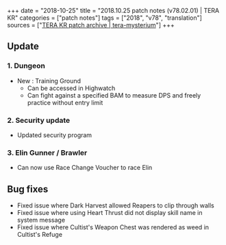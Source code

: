 +++
date = "2018-10-25"
title = "2018.10.25 patch notes (v78.02.01) | TERA KR"
categories = ["patch notes"]
tags = ["2018", "v78", "translation"]
sources = ["[TERA KR patch archive | tera-mysterium](/ko/patch/2018/v78-02-01)"]
+++

## Update

### **1.** Dungeon
- New : Training Ground
  - Can be accessed in Highwatch
  - Can fight against a specified BAM to measure DPS and freely practice without entry limit

### **2.** Security update
- Updated security program

### **3.** Elin Gunner / Brawler
- Can now use Race Change Voucher to race Elin

## Bug fixes

- Fixed issue where Dark Harvest allowed Reapers to clip through walls
- Fixed issue where using Heart Thrust did not display skill name in system message
- Fixed issue where Cultist's Weapon Chest was rendered as weed in Cultist's Refuge
